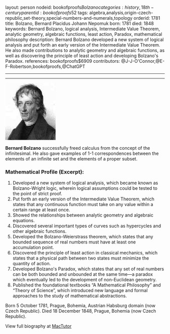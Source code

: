layout: person
nodeid: bookofproofs$Bolzano
categories: history,18th-century
parentid: bookofproofs$52
tags: algebra,analysis,origin-czech-republic,set-theory,special-numbers-and-numerals,topology
orderid: 1781
title: Bolzano, Bernard Placidus Johann Nepomuk
born: 1781
died: 1848
keywords: Bernard Bolzano, logical analysis, Intermediate Value Theorem, analytic geometry, algebraic functions, least action, Paradox, mathematical philosophy
description: Bernard Bolzano developed a new system of logical analysis and put forth an early version of the Intermediate Value Theorem. He also made contributions to analytic geometry and algebraic functions, as well as discovering the principle of least action and developing Bolzano's Paradox.
references: bookofproofs$6909
contributors: @J-J-O'Connor,@E-F-Robertson,bookofproofs,@ChatGPT

---



---

![Bolzano.jpg](https://github.com/bookofproofs/bookofproofs.github.io/blob/main/_sources/_assets/images/portraits/Bolzano.jpg?raw=true)

**Bernard Bolzano** successfully freed calculus from the concept of the infinitesimal. He also gave examples of 1-1 correspondences between the elements of an infinite set and the elements of a proper subset.

### Mathematical Profile (Excerpt):
1. Developed a new system of logical analysis, which became known as Bolzano-Wright logic, wherein logical assumptions could be tested to the point of strict proof.
2. Put forth an early version of the Intermediate Value Theorem, which states that any continuous function must take on any value within a certain range at least once.
3. Showed the relationships between analytic geometry and algebraic equations.
4. Discovered several important types of curves such as hypercycles and other algebraic functions.
5. Developed the Bolzano-Weierstrass theorem, which states that any bounded sequence of real numbers must have at least one accumulation point.
6. Discovered the principle of least action in classical mechanics, which states that a physical path between two states must minimize the quantity of action.
7. Developed Bolzano's Paradox, which states that any set of real numbers can be both bounded and unbounded at the same time—a paradox which eventually led to the development of non-Euclidean geometry.
8. Published the foundational textbooks “A Mathematical Philosophy” and “Theory of Science”, which introduced new language and formal approaches to the study of mathematical abstractions.

Born 5 October 1781, Prague, Bohemia, Austrian Habsburg domain (now Czech Republic). Died 18 December 1848, Prague, Bohemia (now Czech Republic).

View full biography at [MacTutor](https://mathshistory.st-andrews.ac.uk/Biographies/Bolzano/)
